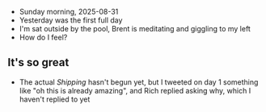 - Sunday morning, 2025-08-31
- Yesterday was the first full day
- I'm sat outside by the pool, Brent is meditating and giggling to my left
- How do I feel?
## It's so great
- The actual *Shipping* hasn't begun yet, but I tweeted on day 1 something like "oh this is already amazing", and Rich replied asking why, which I haven't replied to yet